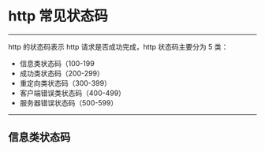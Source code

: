 # http 常见状态码

---

http 的状态码表示 http 请求是否成功完成，http 状态码主要分为 5 类：

- 信息类状态码（100-199
- 成功类状态码（200-299）
- 重定向类状态码（300-399）
- 客户端错误类状态码（400-499）
- 服务器错误状态码（500-599）

---

## 信息类状态码
